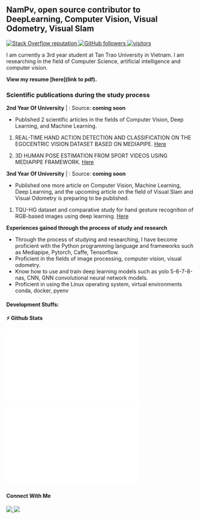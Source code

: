 ## NamPv, open source contributor to DeepLearning, Computer Vision, Visual Odometry, Visual Slam

<p align="left">
  <!--
  -->
  <a href="https://stackoverflow.com/users/17066958/nampv">
    <img alt="Stack Overflow reputation" src="https://img.shields.io/stackexchange/stackoverflow/r/17066958?color=orange&label=reputation&logo=stackoverflow">
  </a>
  <a href="https://github.com/Nampv0903?tab=followers">
    <img alt="GitHub followers" src="https://img.shields.io/github/followers/nampv0903?color=green&logo=github">
  </a>
  <a href="https://github.com/nampv0903/">
    <img src="https://komarev.com/ghpvc/?username=nampv0903" alt="visitors" />
  </a>

</p>

I am currently a 3rd year student at Tan Trao University in Vietnam.  I am researching in the field of Computer Science, artificial intelligence and computer vision.

**View my resume [here](link to pdf).**

### Scientific publications during the study process
**2nd Year Of University** | : Source: **coming soon**
- Published 2 scientific articles in the fields of Computer Vision, Deep Learning, and Machine Learning.
1. REAL-TIME HAND ACTION DETECTION AND CLASSIFICATION ON
THE EGOCENTRIC VISION DATASET BASED ON MEDIAPIPE. [Here](https://www.academia.edu/117949930/REAL_TIME_HAND_ACTION_DETECTION_AND_CLASSIFICATION_ON_THE_EGOCENTRIC_VISION_DATASET_BASED_ON_MEDIAPIPE)

2. 3D HUMAN POSE ESTIMATION 
FROM SPORT VIDEOS USING MEDIAPIPE FRAMEWORK. [Here](https://www.academia.edu/117950500/3D_HUMAN_POSE_ESTIMATION_FROM_SPORT_VIDEOS_USING_MEDIAPIPE_FRAMEWORK)

**3nd Year Of University** | : Source: **coming soon**
- Published one more article on Computer Vision, Machine Learning, Deep Learning, and the upcoming article on the field of Visual Slam and Visual Odometry is preparing to be published.
1. TQU-HG dataset and comparative study for hand gesture
recognition of RGB-based images using deep learning. [Here](https://ijeecs.iaescore.com/index.php/IJEECS/article/view/36458/18314)

**Experiences gained through the process of study and research**
- Through the process of studying and researching, I have become proficient with the Python programming language and frameworks such as Mediapipe, Pytorch, Caffe, Tensorflow.
- Proficient in the fields of image processing, computer vision, visual odometry.
- Know how to use and train deep learning models such as yolo 5-6-7-8-nas, CNN, GNN convolutional neural network models.
- Proficient in using the Linux operating system, virtual environments conda, docker, pyenv


#### Development Stuffs:

<b>⚡ Github Stats</b>
<p float="left">
<img height="205em" src="https://raw.githubusercontent.com/nampv0903/action-based-github-stats/master/generated/overview.svg#gh-light-mode-only" /> 
<img height="205em" src="https://raw.githubusercontent.com/nampv0903/action-based-github-stats/master/generated/languages.svg#gh-light-mode-only"/>
</p>

#### Connect With Me

<!--<a href="https://www.linkedin.com/in/nampv0903/">
  <img src="https://img.shields.io/badge/linkedin-%230077B5.svg?&style=for-the-badge&logo=linkedin&logoColor=white" height=25>
</a>  -->
<a href="https://www.facebook.com/nampv.0903">
  <img src="https://img.shields.io/badge/Facebook-1877F2?style=for-the-badge&logo=facebook&logoColor=white" height=25>
</a>

<a href="mailto:nampv0903@gmail.com">
  <img src="https://img.shields.io/badge/Gmail-D14836?style=for-the-badge&logo=gmail&logoColor=white" height=25>
</a>
</p>
